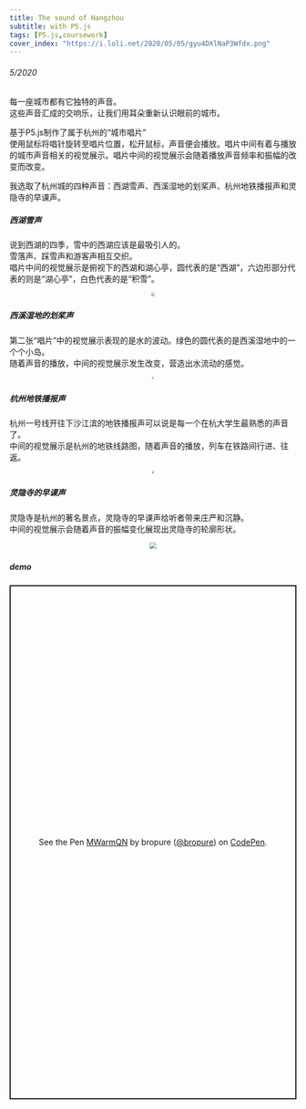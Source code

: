 ```yaml
---
title: The sound of Hangzhou
subtitle: with P5.js
tags: [P5.js,coursework]
cover_index: "https://i.loli.net/2020/05/05/gyu4DXlNaP3Wfdx.png"
---
```

###### 5/2020

每一座城市都有它独特的声音。  
这些声音汇成的交响乐，让我们用耳朵重新认识眼前的城市。

基于P5.js制作了属于杭州的“城市唱片”  
使用鼠标将唱针旋转至唱片位置，松开鼠标，声音便会播放。唱片中间有着与播放的城市声音相关的视觉展示。唱片中间的视觉展示会随着播放声音频率和振幅的改变而改变。  

我选取了杭州城的四种声音：西湖雪声、西溪湿地的划桨声、杭州地铁播报声和灵隐寺的早课声。  

##### 西湖雪声
说到西湖的四季，雪中的西湖应该是最吸引人的。  
雪落声、踩雪声和游客声相互交织。  
唱片中间的视觉展示是俯视下的西湖和湖心亭，圆代表的是“西湖”，六边形部分代表的则是“湖心亭”，白色代表的是“积雪”。  
<div  align="center">    
<img src="https://i.loli.net/2020/05/05/e9WftbTOZIiGN4U.jpg" style="zoom:40%" /> 
</div>
  
##### 
##### 西溪湿地的划桨声
第二张“唱片”中的视觉展示表现的是水的波动。绿色的圆代表的是西溪湿地中的一个个小岛。  
随着声音的播放，中间的视觉展示发生改变，营造出水流动的感觉。  
<div  align="center">    
<img src="https://i.loli.net/2020/05/05/NQ3uJOphLd4BY2q.jpg" style="zoom:30%" /> 
</div>

##### 
##### 杭州地铁播报声
杭州一号线开往下沙江滨的地铁播报声可以说是每一个在杭大学生最熟悉的声音了。  
中间的视觉展示是杭州的地铁线路图，随着声音的播放，列车在铁路间行进、往返。  
<div  align="center">    
<img src="https://i.loli.net/2020/05/05/KXn8usfqV4NlmrI.png" style="zoom:30%" /> 
</div>

##### 
##### 灵隐寺的早课声
灵隐寺是杭州的著名景点，灵隐寺的早课声给听者带来庄严和沉静。  
中间的视觉展示会随着声音的振幅变化展现出灵隐寺的轮廓形状。
<div  align="center">    
<img src="https://i.loli.net/2020/05/05/oKDdxANBpTFZvHM.jpg" style="zoom:70%" /> 
</div>

##### 
##### 
##### demo
<p class="codepen" data-height="902" data-theme-id="light" data-default-tab="result" data-user="bropure" data-slug-hash="MWarmQN" style="height: 902px; box-sizing: border-box; display: flex; align-items: center; justify-content: center; border: 2px solid; margin: 1em 0; padding: 1em;" data-pen-title="MWarmQN">
  <span>See the Pen <a href="https://codepen.io/bropure/pen/MWarmQN">
  MWarmQN</a> by bropure (<a href="https://codepen.io/bropure">@bropure</a>)
  on <a href="https://codepen.io">CodePen</a>.</span>
</p>
<script async src="https://static.codepen.io/assets/embed/ei.js"></script>